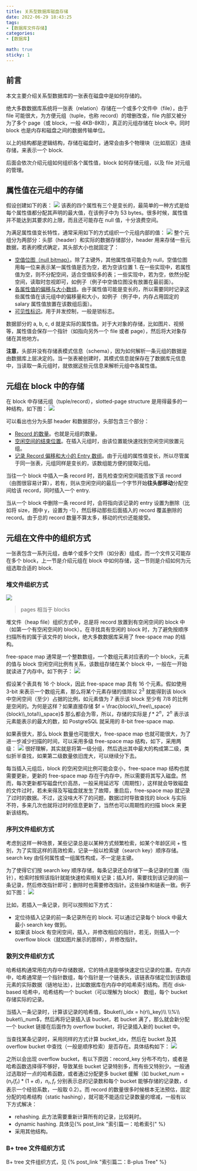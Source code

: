```yaml
---
title: 关系型数据库磁盘存储
date: 2022-06-29 18:43:25
tags:
- [数据库文件存储]
categories:
- [数据库]

math: true
sticky: 1
---
```


## 前言
本文主要介绍关系型数据库的一张表在磁盘中是如何存储的。

绝大多数数据库系统将一张表（relation）存储在一个或多个文件中（file），由于 file 可能很大，为方便元组（tuple，也称 record）的增删改查，file 内部又被分为了多个 page（或 block，一般 4KB-8KB），真正的元组存储在 block 中。同时 block 也是内存和磁盘之间的数据传输单位。

以上的结构都是逻辑结构，存储在磁盘时，通常会由多个物理块（比如扇区）连续存储，来表示一个 block.

后面会依次介绍元组如何组织各个属性值，block 如何存储元组，以及 file 对元组的管理。

## 属性值在元组中的存储
假设创建如下的表：
![](/img/storage_in_disk/1.jpg)
该表的四个属性有三个是变长的，最简单的一种方式是给每个属性值都分配其声明的最大值，在该例子中为 53 bytes。很多时候，属性值并不能达到其要求的上限，而且还可能存在 null 值，十分浪费空间。

为满足属性值变长特性，通常采用如下的方式组织一个元组内部的值：
![](/img/storage_in_disk/2.png)
整个元组分为两部分：头部（header）和实际的数据存储部分，header 用来存储一些元数据，若表的模式确定，其头部大小也就固定了：
* <u>空值位图（null bitmap）</u>。除了主键外，其他属性值可能会为 null，空值位图用每一位来表示某一属性值是否为空，若为空该位置 1. 在一些实现中，若属性值为空，则不分配空间，适合空值较多的表；一些实现中，若为空，依然分配空间，读取时忽视即可，如例子（例子中空值位图没有放置在最前面）。
* <u>各属性值的偏移与大小数组</u>。由于属性值可能是变长的，所以需要同时记录这些属性值在该元组中的偏移量和大小，如例子（例子中，内存占用固定的 salary 属性值放置在该数组后面）。
* <u>可见性标识</u>。用于并发控制，一般是锁标志。

数据部分的 a, b, c, d 就是实际的属性值。对于大对象的存储，比如图片、视频等，属性值会保存一个指针（如指向另外一个 file 或者 page），然后将大对象存储在其他地方。

**注意**，头部并没有存储表模式信息（schema），因为如何解析一条元组的数据是由数据库上层决定的。当一张表被创建时，其模式信息就保存在了数据库元信息中，当读取一条元组时，就依据这些元信息来解析元组中各属性值。


## 元组在 block 中的存储
在 block 中存储元组（tuple/record），slotted-page structure 是用得最多的一种结构，如下图：
![](/img/storage_in_disk/3.png)

可以看出也分为头部 header 和数据部分，头部包含三个部分：
* <u>Record 的数量</u>。也就是元组的数量。
* <u>空闲空间的结束位置</u>。在插入元组时，由该位置能快速找到空闲空间放置元组。
* <u>记录 Record 偏移和大小的 Entry 数组</u>。由于元组的属性值变长，所以尽管属于同一张表，元组同样是变长的，该数组能方便的提取元组。

当往一个 block 中插入一条 record 时，首先检查空闲空间能否放下该 record（由图很容易计算），若有，则从空闲空间的最后一个字节开始**往头部移动**分配空间给该 record，同时插入一个 entry.

当从一个 block 中删除一条 record 时，会将指向该记录的 entry 设置为删除（比如将 size，图中 y，设置为 -1），然后移动那些后面插入的 record 覆盖删除的 record。由于总的 record 数量不算太多，移动的代价还能接受。


## 元组在文件中的组织方式
一张表包含一系列元组，由单个或多个文件（如分表）组成，而一个文件又可能存在多个 block，上一节是介绍元组在 block 中如何存储，这一节则是介绍如何为元组选取合适的 block.

### 堆文件组织方式
![](/img/storage_in_disk/8.png)
> pages 相当于 blocks

堆文件（heap file）组织方式中，总是将 record 放置到有空闲空间的 block 中（如第一个有空闲空间的 block）。在寻找具有空闲的 block 时，为了避免按顺序扫描所有的属于该文件的 block，绝大多数数据库采用了 free-space map 的结构。

free-space map 通常是一个整数数组，一个数组元素对应表的一个 block，元素的值与 block 空闲空间比例有关系，该数组存储在某个 block 中，一般在一开始就读进了内存中。如下例子：
![](/img/storage_in_disk/4.jpg)

假设某个表具有 16 个 block，因此 free-space map 具有 16 个元素。假如使用 3-bit 来表示一个数组元素，那么将某个元素存储的值除以 $2^3$ 就能得到该 block 中空闲空间（至少）占据的比例，如元素值为 7 表示该 block 至少有 7/8 的比例是空闲的。为何是这样？如果直接存储 $f = \frac{block\\_free\\_space}{block\\_total\\_space}$ 那么都会为零，所以，存储的实际是 $f*2^n$，$2^n$ 表示该元素能表示的最大的数，如 PostgreSQL 就采用的 8-bit free-space map.

如果表很大，那么 block 数量也可能很大，free-space map 也就可能很大，为了进一步减少扫描的时间，可以采用多级 free-space map 结构，如下，采用两级：
![](/img/storage_in_disk/5.png)
很好理解，其实就是将第一级分组，然后选出其中最大的构成第二级，类似折半查找，如果第二级数量依旧庞大，可以继续分下去。

每当插入元组后，block 的空闲空间比例可能会变小，free-space map 结构也就需要更新，更新的 free-space map 存在于内存中，所以需要将其写入磁盘。然而，每次更新都写磁盘代价高昂，一般采用延迟写（周期性），这样就会导致磁盘的文件过时，若未来得及写磁盘就发生了故障，重启后，free-space map 就记录了过时的数据。不过，这没啥大不了的问题，数据过时导致查找的 block 与实际不符，多来几次也就将过时的信息更新了，当然也可以周期性的扫描 block 来更新该结构。


### 序列文件组织方式
考虑到这样一种场景，某些记录总是以某种方式频繁检索，如某个年龄区间 + 性别，为了实现这样的高效检索，记录一般以检索键（search key）顺序存储。search key 由任何属性或一组属性构成，不一定是主键。

为了使得它们按 search key 顺序存储，每条记录还会存储下一条记录的位置（指针），检索时按照该指针就能快速检索相关记录；插入时，需要找到该记录的前一条记录，然后修改指针即可；删除时也需要修改指针。这些操作和链表一致。例子如下图：
![](/img/storage_in_disk/6.jpg)

比如，若插入一条记录，则可以按照如下方式：
* 定位待插入记录的前一条记录所在的 block. 可以通过记录每个 block 中最大最小 search key 做到。
* 如果该 block 有空闲空间，插入，并修改相应的指针，若无，则插入一个 overflow block（就如图片展示的那样），并修改指针。


### 散列文件组织方式
哈希结构通常用在内存中存储数据，它的特点是能够快速定位记录的位置。在内存中，哈希通常是一个指针数组，每个指针是一个链表头，该链表存储定位到该数组元素的实际数据（链地址法），比如数据库在内存中的哈希索引结构。而在 disk-based 哈希中，哈希结构一个 bucket（可以理解为 block） 数组，每个 bucket 存储实际的记录。

当插入一条记录时，计算该记录的哈希值，$buket\\_idx = h(r\\_key)\\ \\%\\ buket\\_num$，然后再将记录插入该 bucket，若 bucket 满了，那么就会新分配一个 bucket 链接在后面作为 overflow bucket，将记录插入新的 bucket 中。

当查找某条记录时，采用同样的方式计算 bucket_idx，然后在 bucket 及其 overflow bucket 中查找（一般是顺序检索）是否存在。具体结构如下：
![](/img/storage_in_disk/7.png)

之所以会出现 overflow bucket，有以下原因：record_key 分布不均匀，或者是哈希函数选择得不够好，导致某些 bucket 记录特别多，而有些又特别少。一般通过选取好一点的哈希函数，或者通过分配更多 bucket 缓解（如 bucket_num = $(n_r / f_r) * (1 + d)$，$n_r, f_r$ 分别表示总的记录数和每个 bucket 能够存储的记录数，d 表示一个经验系数，一般取 0.2）。而 record 的数量很多时候根本无法预估，固定分配的哈希结构（static hashing），就可能不能适应记录数量的增减，一般有以下方式解决：
* rehashing. 此方法需要重新计算所有的记录，比较耗时。
* dynamic hashing. 具体见{% post_link "索引篇一：哈希索引" %}
* 采用其他结构。


### B+ tree 文件组织方式
B+ tree 文件组织方式，见 {% post_link "索引篇二：B-plus Tree" %}








